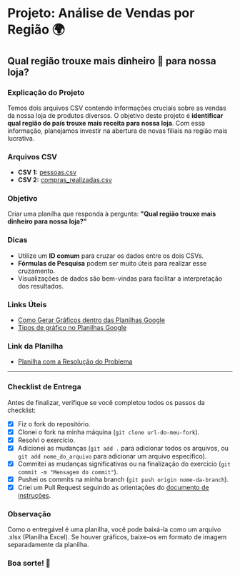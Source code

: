 
# Projeto: Análise de Vendas por Região 🌍

## Qual região trouxe mais dinheiro 💸 para nossa loja?

### Explicação do Projeto
Temos dois arquivos CSV contendo informações cruciais sobre as vendas da nossa loja de produtos diversos. O objetivo deste projeto é **identificar qual região do país trouxe mais receita para nossa loja**. Com essa informação, planejamos investir na abertura de novas filiais na região mais lucrativa.

### Arquivos CSV
- **CSV 1:** [pessoas.csv](https://github.com/reprograma/on34-python-s06-arquivos-pacotes-modulos/blob/main/exercicios/para-casa/pessoas.csv)
- **CSV 2:** [compras_realizadas.csv](https://github.com/reprograma/on34-python-s06-arquivos-pacotes-modulos/blob/main/exercicios/para-casa/compras_realizadas.csv)

### Objetivo
Criar uma planilha que responda à pergunta: **"Qual região trouxe mais dinheiro para nossa loja?"**

### Dicas
- Utilize um **ID comum** para cruzar os dados entre os dois CSVs.
- **Fórmulas de Pesquisa** podem ser muito úteis para realizar esse cruzamento.
- Visualizações de dados são bem-vindas para facilitar a interpretação dos resultados.

### Links Úteis
- [Como Gerar Gráficos dentro das Planilhas Google](https://www.youtube.com/watch?v=wn2N1ZacIXo)
- [Tipos de gráfico no Planilhas Google](https://support.google.com/docs/answer/190718?hl=pt-BR)

### Link da Planilha
- [Planilha com a Resolução do Problema](https://docs.google.com/spreadsheets/d/1yQtqHSqkSzBDniHL_MoZX5zl8IRsA6JvmcRXtRADmak/edit?usp=sharing)

---

### Checklist de Entrega

Antes de finalizar, verifique se você completou todos os passos da checklist:

- [X] Fiz o fork do repositório.
- [X] Clonei o fork na minha máquina (`git clone url-do-meu-fork`).
- [X] Resolvi o exercício.
- [X] Adicionei as mudanças (`git add .` para adicionar todos os arquivos, ou `git add nome_do_arquivo` para adicionar um arquivo específico).
- [X] Commitei as mudanças significativas ou na finalização do exercício (`git commit -m "Mensagem do commit"`).
- [X] Pushei os commits na minha branch (`git push origin nome-da-branch`).
- [X] Criei um Pull Request seguindo as orientações do [documento de instruções](https://github.com/mflilian/repo-example/blob/main/exercicios/para-casa/instrucoes-pull-request.md).

### Observação
Como o entregável é uma planilha, você pode baixá-la como um arquivo .xlsx (Planilha Excel). Se houver gráficos, baixe-os em formato de imagem separadamente da planilha.



### Boa sorte! 🚀